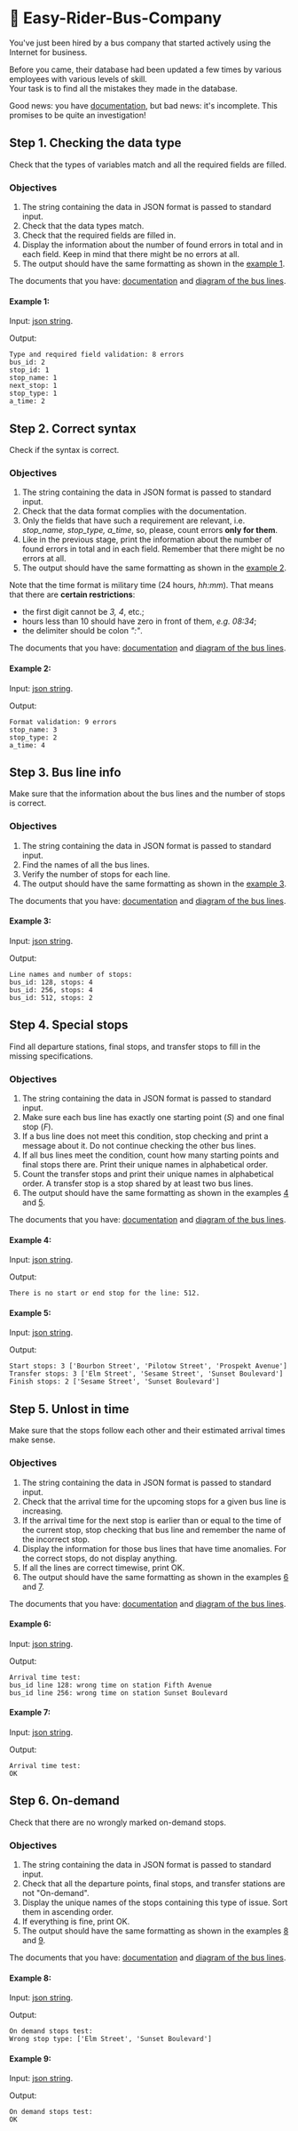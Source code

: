 # :bus: Easy-Rider-Bus-Company

You've just been hired by a bus company that started actively using the Internet for business. 

Before you came, their database had been updated a few times by various employees with various levels of skill.  
Your task is to find all the mistakes they made in the database. 

Good news: you have [documentation](https://github.com/spaceowlsoul/Easy-Rider-Bus-Company/tree/main/documentation), but bad news: it's incomplete. This promises to be quite an investigation!

## Step 1. Checking the data type
Check that the types of variables match and all the required fields are filled.

### Objectives

1. The string containing the data in JSON format is passed to standard input.
2. Check that the data types match.
3. Check that the required fields are filled in.
4. Display the information about the number of found errors in total and in each field. Keep in mind that there might be no errors at all.
5. The output should have the same formatting as shown in the [example 1](#example-1).

 The documents that you have: [documentation](https://github.com/spaceowlsoul/Easy-Rider-Bus-Company/blob/main/documentation/Documentation.jpg) and [diagram of the bus lines](https://github.com/spaceowlsoul/Easy-Rider-Bus-Company/blob/main/documentation/Diagram_of_the_bus_line.jpg).

#### Example 1:

Input: [json string](https://github.com/spaceowlsoul/Easy-Rider-Bus-Company/blob/main/test_strings/stage1.json).

Output: 

    Type and required field validation: 8 errors
    bus_id: 2
    stop_id: 1
    stop_name: 1
    next_stop: 1
    stop_type: 1
    a_time: 2

## Step 2. Correct syntax
Check if the syntax is correct. 

### Objectives

1. The string containing the data in JSON format is passed to standard input.
2. Check that the data format complies with the documentation.
3. Only the fields that have such a requirement are relevant, i.e. _stop_name, stop_type, a_time_, so, please, count errors __only for them__.
4. Like in the previous stage, print the information about the number of found errors in total and in each field. Remember that there might be no errors at all.
5. The output should have the same formatting as shown in the [example 2](#example-2).

Note that the time format is military time (24 hours, _hh:mm_). That means that there are __certain restrictions__:

- the first digit cannot be _3, 4_, etc.;
- hours less than 10 should have zero in front of them, _e.g. 08:34_;
- the delimiter should be colon _":"_.

The documents that you have: [documentation](https://github.com/spaceowlsoul/Easy-Rider-Bus-Company/blob/main/documentation/Documentation.jpg) and [diagram of the bus lines](https://github.com/spaceowlsoul/Easy-Rider-Bus-Company/blob/main/documentation/Diagram_of_the_bus_line.jpg).

#### Example 2:

Input: [json string](https://github.com/spaceowlsoul/Easy-Rider-Bus-Company/blob/main/test_strings/stage2.json).

Output: 

    Format validation: 9 errors
    stop_name: 3
    stop_type: 2
    a_time: 4

## Step 3. Bus line info
Make sure that the information about the bus lines and the number of stops is correct.

### Objectives

1. The string containing the data in JSON format is passed to standard input.
2. Find the names of all the bus lines.
3. Verify the number of stops for each line.
4. The output should have the same formatting as shown in the [example 3](#example-3).

The documents that you have: [documentation](https://github.com/spaceowlsoul/Easy-Rider-Bus-Company/blob/main/documentation/Documentation.jpg) and [diagram of the bus lines](https://github.com/spaceowlsoul/Easy-Rider-Bus-Company/blob/main/documentation/Diagram_of_the_bus_line.jpg).

#### Example 3:

Input: [json string](https://github.com/spaceowlsoul/Easy-Rider-Bus-Company/blob/main/test_strings/stage3.json).

Output: 

    Line names and number of stops:
    bus_id: 128, stops: 4
    bus_id: 256, stops: 4
    bus_id: 512, stops: 2
    
## Step 4. Special stops
Find all departure stations, final stops, and transfer stops to fill in the missing specifications.

### Objectives 

1. The string containing the data in JSON format is passed to standard input.
2. Make sure each bus line has exactly one starting point (_S_) and one final stop (_F_).
3. If a bus line does not meet this condition, stop checking and print a message about it. Do not continue checking the other bus lines.
4. If all bus lines meet the condition, count how many starting points and final stops there are. Print their unique names in alphabetical order.
5. Count the transfer stops and print their unique names in alphabetical order. A transfer stop is a stop shared by at least two bus lines.
6. The output should have the same formatting as shown in the examples [4](#example-4) and [5](#example-5).

The documents that you have: [documentation](https://github.com/spaceowlsoul/Easy-Rider-Bus-Company/blob/main/documentation/Documentation.jpg) and [diagram of the bus lines](https://github.com/spaceowlsoul/Easy-Rider-Bus-Company/blob/main/documentation/Diagram_of_the_bus_line.jpg).

#### Example 4:

Input: [json string](https://github.com/spaceowlsoul/Easy-Rider-Bus-Company/blob/main/test_strings/stage4_1.json).

Output: 

    There is no start or end stop for the line: 512.

#### Example 5:

Input: [json string](https://github.com/spaceowlsoul/Easy-Rider-Bus-Company/blob/main/test_strings/stage4_2.json).

Output: 

    Start stops: 3 ['Bourbon Street', 'Pilotow Street', 'Prospekt Avenue']
    Transfer stops: 3 ['Elm Street', 'Sesame Street', 'Sunset Boulevard']
    Finish stops: 2 ['Sesame Street', 'Sunset Boulevard']
 
## Step 5. Unlost in time
Make sure that the stops follow each other and their estimated arrival times make sense.

### Objectives 

1. The string containing the data in JSON format is passed to standard input.
2. Check that the arrival time for the upcoming stops for a given bus line is increasing.
3. If the arrival time for the next stop is earlier than or equal to the time of the current stop, stop checking that bus line and remember the name of the incorrect stop.
4. Display the information for those bus lines that have time anomalies. For the correct stops, do not display anything.
5. If all the lines are correct timewise, print OK.
6. The output should have the same formatting as shown in the examples [6](#example-6) and [7](#example-7).

The documents that you have: [documentation](https://github.com/spaceowlsoul/Easy-Rider-Bus-Company/blob/main/documentation/Documentation.jpg) and [diagram of the bus lines](https://github.com/spaceowlsoul/Easy-Rider-Bus-Company/blob/main/documentation/Diagram_of_the_bus_line.jpg).

#### Example 6:

Input: [json string](https://github.com/spaceowlsoul/Easy-Rider-Bus-Company/blob/main/test_strings/stage5_1.json).

Output: 

    Arrival time test:
    bus_id line 128: wrong time on station Fifth Avenue
    bus_id line 256: wrong time on station Sunset Boulevard

#### Example 7:

Input: [json string](https://github.com/spaceowlsoul/Easy-Rider-Bus-Company/blob/main/test_strings/stage5_2.json).

Output: 

    Arrival time test:
    OK 
    
## Step 6. On-demand
Check that there are no wrongly marked on-demand stops.

### Objectives 

1. The string containing the data in JSON format is passed to standard input.
2. Check that all the departure points, final stops, and transfer stations are not "On-demand".
3. Display the unique names of the stops containing this type of issue. Sort them in ascending order.
4. If everything is fine, print OK.
5. The output should have the same formatting as shown in the examples [8](#example-8) and [9](#example-9).

The documents that you have: [documentation](https://github.com/spaceowlsoul/Easy-Rider-Bus-Company/blob/main/documentation/Documentation.jpg) and [diagram of the bus lines](https://github.com/spaceowlsoul/Easy-Rider-Bus-Company/blob/main/documentation/Diagram_of_the_bus_line.jpg).

#### Example 8:

Input: [json string](https://github.com/spaceowlsoul/Easy-Rider-Bus-Company/blob/main/test_strings/stage6_1.json).

Output: 

    On demand stops test:
    Wrong stop type: ['Elm Street', 'Sunset Boulevard']

#### Example 9:

Input: [json string](https://github.com/spaceowlsoul/Easy-Rider-Bus-Company/blob/main/test_strings/stage6_2.json).

Output: 

    On demand stops test:
    OK 
